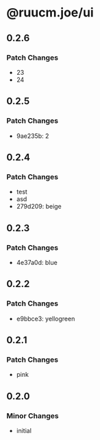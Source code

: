 # @ruucm.joe/ui

## 0.2.6

### Patch Changes

- 23
- 24

## 0.2.5

### Patch Changes

- 9ae235b: 2

## 0.2.4

### Patch Changes

- test
- asd
- 279d209: beige

## 0.2.3

### Patch Changes

- 4e37a0d: blue

## 0.2.2

### Patch Changes

- e9bbce3: yellogreen

## 0.2.1

### Patch Changes

- pink

## 0.2.0

### Minor Changes

- initial
